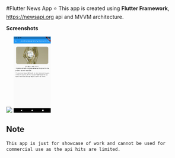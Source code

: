 #Flutter News App :star:
    This app is created using **Flutter Framework**, https://newsapi.org api and MVVM architecture.
 
**Screenshots**
      <p float="left">
  <img src="https://github.com/AliYar-Khan/Flutter-News-App-MVVM/blob/main/Screenshots/Screenshot_20210411_194752.pn" width="100" />
  <img src="https://github.com/AliYar-Khan/Flutter-News-App-MVVM/blob/main/Screenshots/Screenshot_20210411_194803.png" width="100" /> 
</p>


    
    

## Note
    This app is just for showcase of work and cannot be used for commercial use as the api hits are limited.
